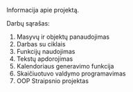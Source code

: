 Informacija apie projektą.

Darbų sąrašas:
1. Masyvų ir objektų panaudojimas
2. Darbas su ciklais
3. Funkcijų naudojimas
4. Tekstų apdorojimas
5. Kalendoriaus generavimo funkcija
6. Skaičiuotuvo valdymo programavimas
7. OOP Straipsnio projektas